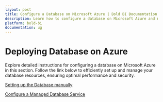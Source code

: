 ```yaml
---
layout: post
title: Configure a Database on Microsoft Azure | Bold BI Documentation
description: Learn how to configure a database on Microsoft Azure and manage your database resources efficiently, ensuring optimal performance and security.
platform: bold-bi
documentation: ug
---
```


# Deploying Database on Azure

Explore detailed instructions for configuring a database on Microsoft Azure in this section. Follow the link below to efficiently set up and manage your database resources, ensuring optimal performance and security.

[Setting up the Database manually](/self-deploy-a-database-server/manual-database-setup/)

[Configure a Managed Database Service](/self-deploy-a-database-server/managed-database-setup/)

